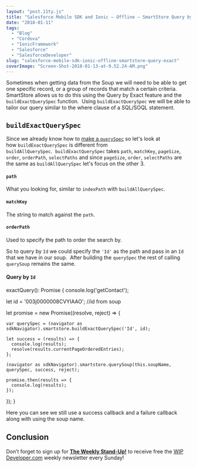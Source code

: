 ```yaml
---
layout: "post.11ty.js"
title: "Salesforce Mobile SDK and Ionic – Offline – SmartStore Query by Exact"
date: "2018-01-11"
tags: 
  - "Blog"
  - "Cordova"
  - "IonicFramework"
  - "Salesforce"
  - "SalesforceDeveloper"
slug: "salesforce-mobile-sdk-ionic-offline-smartstore-query-exact"
coverImage: "Screen-Shot-2018-01-13-at-9.52.24-AM.png"
---
```


Sometimes when getting data from the Soup we will need to be able to get one specific record, or a group of records that match a certain criteria.  SmartStore allows us to do this using the Query by Exact feature and the `buildExactQuerySpec` function.  Using `buildExactQuerySpec` we will be able to tailor our query similar to the where clause of a SQL/SOQL statement.

## `buildExactQuerySpec`

Since we already know how to [make a `querySpec`](https://wipdeveloper.wpcomstaging.com/2017/12/20/salesforce-mobile-sdk-and-ionic-offline-smartstore-query-all-data-ii/) so let's look at how `buildExactQuerySpec` is different from `buildAllQuerySpec`.  `buildExactQuerySpec` takes `path`, `matchKey`, `pageSize`, `order`, `orderPath`, `selectPaths` and since `pageSize`, `order`, `selectPaths` are the same as `buildAllQuerySpec` let's focus on the other 3.

#### `path`

What you looking for, similar to `indexPath` with `buildAllQuerySpec`.

#### `matchKey`

The string to match against the `path`.

#### `orderPath`

Used to specify the path to order the search by.

So to query by `Id` we could specify the `'Id'` as the path and pass in an `Id` that we have in our soup.  After building the `querySpec` the rest of calling `querySoup` remains the same.

#### Query by `Id`

exactQuery(): Promise<any> {
  console.log('getContact');

  let id = '003j0000008CVYlAAO';  //id from soup

  let promise = new Promise((resolve, reject) => {

    var querySpec = (navigator as sdkNavigator).smartstore.buildExactQuerySpec('Id', id);

    let success = (results) => {
      console.log(results);
      resolve(results.currentPageOrderedEntries);
    };

    (navigator as sdkNavigator).smartstore.querySoup(this.soupName, querySpec, success, reject);

    promise.then(results => {
      console.log(results);
    });

  });
}

Here you can see we still use a success callback and a failure callback along with using the soup name.

## Conclusion

Don’t forget to sign up for [**The Weekly Stand-Up!**](https://wipdeveloper.wpcomstaging.com/newsletter/) to receive free the [WIP Developer.com](https://wipdeveloper.wpcomstaging.com/) weekly newsletter every Sunday!
